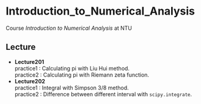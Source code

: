 # Introduction_to_Numerical_Analysis
Course _Introduction to Numerical Analysis_ at NTU

## Lecture
  - **Lecture201**<br />
  practice1 : Calculating pi with Liu Hui method.<br />
  practice2 : Calculating pi with Riemann zeta function.<br />
  - **Lecture202**<br />
  practice1 : Integral with Simpson 3/8 method.<br />
  practice2 : Difference between different interval with `scipy.integrate`.<br />
   